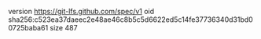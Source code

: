 version https://git-lfs.github.com/spec/v1
oid sha256:c523ea37daeec2e48ae46c8b5c5d6622ed5c14fe37736340d31bd00725baba61
size 487
